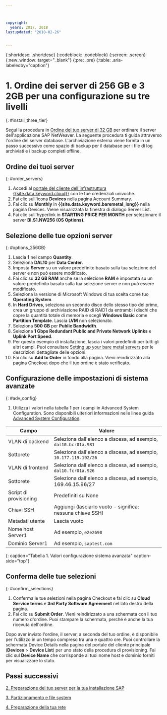 ```yaml
---



copyright:
  years: 2017, 2018
lastupdated: "2018-02-26"


---
```


{:shortdesc: .shortdesc}
{:codeblock: .codeblock}
{:screen: .screen}
{:new_window: target="_blank"}
{:pre: .pre}
{:table: .aria-labeledby="caption"}

# 1. Ordine dei server di 256 GB e 3 2GB per una configurazione su tre livelli
{: #install_three_tier}

Segui la procedura in [Ordine del tuo server di 32 GB](/docs/infrastructure/sap-netweaver-ms-qrg/ms-set-up-infrastructure-32GB.html#order_32GB) per ordinare il server dell'applicazione SAP NetWeaver. La seguente procedura ti guida attraverso l'ordine del server database. L'archiviazione esterna viene fornita in un passo successivo come spazio di backup per il database per i file di log archiviati e i backup completi offline.

## Ordine dei tuoi server
{: #order_servers}

1. Accedi al [portale del cliente dell'infrastruttura {{site.data.keyword.cloud}}](https://control.softlayer.com) con le tue credenziali univoche.
2. Fai clic sull'icona **Devices** nella pagina Account Summary.
3. Fai clic su **Monthly** in **{{site.data.keyword.baremetal_long}}** nella pagina Devices. Viene visualizzata la finestra di dialogo Server List.
4. Fai clic sull'hyperlink in **STARTING PRICE PER MONTH** per selezionare il server **BI.S1.NW256 (OS Options)**.

## Selezione delle tue opzioni server
{: #options_256GB}

1. Lascia **1** nel campo **Quantity**.
2. Seleziona **DAL10** per **Data Center**.
3. Imposta **Server** su un valore predefinito basato sulla tua selezione del server e non può essere modificato.
4. Fai clic su **32 GB RAM** anche se la selezione **RAM** è impostata su un valore predefinito basato sulla tua selezione server e non può essere modificato.
5. Seleziona la versione di Microsoft Windows di tua scelta come tuo **Operating System**.
6. In **Hard Drives**, seleziona un secondo disco dello stesso tipo del primo, crea un gruppo di archiviazione RAID di RAID1 da entrambi i dischi che copre la quantità totale di memoria e scegli **Windows Basic** come **Partition Template**. Lascia **LVM** non selezionato.
7. Seleziona **500 GB** per **Public Bandwidth**.
8. Seleziona **1 Gbps Redundant Public and Private Network Uplinks** e **Uplink Port Speed**. 
9. Per questo esempio di installazione, lascia i valori predefiniti per tutti gli altri campi. Puoi consultare [Setting up your bare metal servers](https://console.bluemix.net/docs/bare-metal/configuring.html#setting-up-your-bare-metal-servers) per le descrizioni dettagliate delle opzioni.
10. Fai clic su **Add to Order** in fondo alla pagina. Vieni reindirizzato alla pagina Checkout dopo che il tuo ordine è stato verificato.

## Configurazione delle impostazioni di sistema avanzate
{: #adv_config}

1. Utilizza i valori nella tabella 1 per i campi in Advanced System Configuration. Sono disponibili ulteriori informazioni nelle linee guida [Advanced System Configuration](https://console.bluemix.net/docs/bare-metal/configuring.html#advanced-system-configuration).

|              Campo               |      Valore                                                           |
| -------------------------------- | -------------------------------------------------------------------- |
|VLAN di backend                      | Seleziona dall'elenco a discesa, ad esempio, `dal10.bcr01a.981`      |
|Sottorete                            | Seleziona dall'elenco a discesa, ad esempio, `10.177.119.192/26`     |
|VLAN di frontend                     | Seleziona dall'elenco a discesa, ad esempio, `dal10.fcr01a.926`      |
|Sottorete                            | Seleziona dall'elenco a discesa, ad esempio, 169.46.15.96/27         |
|Script di provisioning                 | Predefiniti su None                                                     |
|Chiavi SSH                          | Aggiungi (lasciarlo vuoto - significa: nessuna chiave SSH)                                   |
|Metadati utente                     | Lascia vuoto                                                          |
|Nome host Server1                  | Ad esempio, `e2e2690`                                               |
|Dominio Server1                    | Ad esempio, `saptest.com`                                           |
{: caption="Tabella 1. Valori configurazione sistema avanzata" caption-side="top"}

## Conferma delle tue selezioni
{: #confirm_selections}

1. Conferma le tue selezioni nella pagina Checkout e fai clic su **Cloud Service terms** e **3rd Party Software Agreement** nel lato destro della pagina.
2. Fai clic su **Submit Order**. Vieni reindirizzato a una schermata con il tuo numero d'ordine. Puoi stampare la schermata, perché è anche la tua ricevuta dell'ordine. 

Dopo aver inviato l'ordine, il server, a seconda del tuo ordine, è disponibile per l'utilizzo in un tempo compreso tra una e quattro ore. Puoi controllare la schermata Device Details nella pagina del portale del cliente principale (**Devices** > **Device List**) per uno stato della procedura di provisioning. Fai clic sul **Device Name** che corrisponde ai tuoi nome host e dominio forniti per visualizzare lo stato.

## Passi successivi

  [2. Preparazione del tuo server per la tua installazione SAP](/docs/infrastructure/sap-netweaver-ms-qrg/ms-prepare-server-256GB.html)
  
  [3. Partizionamento e file system](/docs/infrastructure/sap-netweaver-ms-qrg/ms-partition-256GB.html)
  
  [4. Preparazione della tua rete](/docs/infrastructure/sap-netweaver-ms-qrg/ms-prepare-network.html#network)
